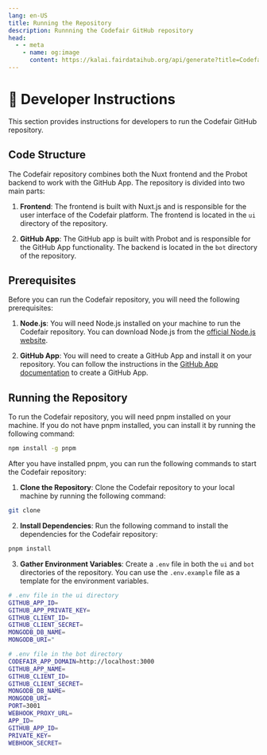 ```yaml
---
lang: en-US
title: Running the Repository
description: Runnning the Codefair GitHub repository
head:
  - - meta
    - name: og:image
      content: https://kalai.fairdataihub.org/api/generate?title=Codefair%20Documentation&description=Running%20the%20GitHub%20Repository&app=codefair&org=fairdataihub
---
```


# :toolbox: Developer Instructions

This section provides instructions for developers to run the Codefair GitHub repository.

## Code Structure

The Codefair repository combines both the Nuxt frontend and the Probot backend to work with the GitHub App. The repository is divided into two main parts:

1. **Frontend**: The frontend is built with Nuxt.js and is responsible for the user interface of the Codefair platform. The frontend is located in the `ui` directory of the repository.

2. **GitHub App**: The GitHub app is built with Probot and is responsible for the GitHub App functionality. The backend is located in the `bot` directory of the repository.

## Prerequisites

Before you can run the Codefair repository, you will need the following prerequisites:

1. **Node.js**: You will need Node.js installed on your machine to run the Codefair repository. You can download Node.js from the [official Node.js website](https://nodejs.org/).

2. **GitHub App**: You will need to create a GitHub App and install it on your repository. You can follow the instructions in the [GitHub App documentation](https://docs.github.com/en/developers/apps) to create a GitHub App.

## Running the Repository

To run the Codefair repository, you will need pnpm installed on your machine. If you do not have pnpm installed, you can install it by running the following command:

```bash
npm install -g pnpm
```

After you have installed pnpm, you can run the following commands to start the Codefair repository:

1. **Clone the Repository**: Clone the Codefair repository to your local machine by running the following command:

```bash
git clone
```

2. **Install Dependencies**: Run the following command to install the dependencies for the Codefair repository:

```bash
pnpm install
```

3. **Gather Environment Variables**: Create a `.env` file in both the `ui` and `bot` directories of the repository. You can use the `.env.example` file as a template for the environment variables.

```bash
# .env file in the ui directory
GITHUB_APP_ID=
GITHUB_APP_PRIVATE_KEY=
GITHUB_CLIENT_ID=
GITHUB_CLIENT_SECRET=
MONGODB_DB_NAME=
MONGODB_URI="
```

```bash
# .env file in the bot directory
CODEFAIR_APP_DOMAIN=http://localhost:3000
GITHUB_APP_NAME=
GITHUB_CLIENT_ID=
GITHUB_CLIENT_SECRET=
MONGODB_DB_NAME=
MONGODB_URI=
PORT=3001
WEBHOOK_PROXY_URL=
APP_ID=
GITHUB_APP_ID=
PRIVATE_KEY=
WEBHOOK_SECRET=
```
